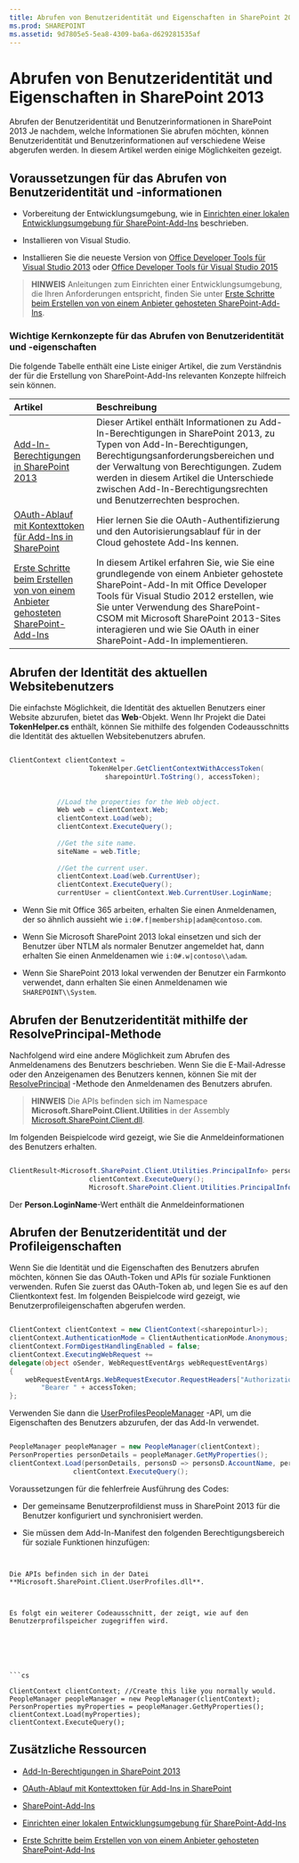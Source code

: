 ```yaml
---
title: Abrufen von Benutzeridentität und Eigenschaften in SharePoint 2013
ms.prod: SHAREPOINT
ms.assetid: 9d7805e5-5ea8-4309-ba6a-d629281535af
---
```



# Abrufen von Benutzeridentität und Eigenschaften in SharePoint 2013
Abrufen der Benutzeridentität und Benutzerinformationen in SharePoint 2013
Je nachdem, welche Informationen Sie abrufen möchten, können Benutzeridentität und Benutzerinformationen auf verschiedene Weise abgerufen werden. In diesem Artikel werden einige Möglichkeiten gezeigt.





## Voraussetzungen für das Abrufen von Benutzeridentität und -informationen
<a name="Prereq"> </a>


- Vorbereitung der Entwicklungsumgebung, wie in  [Einrichten einer lokalen Entwicklungsumgebung für SharePoint-Add-Ins](set-up-an-on-premises-development-environment-for-sharepoint-add-ins.md) beschrieben.


- Installieren von Visual Studio.


- Installieren Sie die neueste Version von  [Office Developer Tools für Visual Studio 2013](http://aka.ms/OfficeDevToolsForVS2013) oder [Office Developer Tools für Visual Studio 2015](http://aka.ms/OfficeDevToolsForVS2015)



> **HINWEIS**
> Anleitungen zum Einrichten einer Entwicklungsumgebung, die Ihren Anforderungen entspricht, finden Sie unter  [Erste Schritte beim Erstellen von von einem Anbieter gehosteten SharePoint-Add-Ins](get-started-creating-provider-hosted-sharepoint-add-ins.md). 





### Wichtige Kernkonzepte für das Abrufen von Benutzeridentität und -eigenschaften

Die folgende Tabelle enthält eine Liste einiger Artikel, die zum Verständnis der für die Erstellung von SharePoint-Add-Ins relevanten Konzepte hilfreich sein können.





|**Artikel**|**Beschreibung**|
|:-----|:-----|
| [Add-In-Berechtigungen in SharePoint 2013](add-in-permissions-in-sharepoint-2013.md) <br/> |Dieser Artikel enthält Informationen zu Add-In-Berechtigungen in SharePoint 2013, zu Typen von Add-In-Berechtigungen, Berechtigungsanforderungsbereichen und der Verwaltung von Berechtigungen. Zudem werden in diesem Artikel die Unterschiede zwischen Add-In-Berechtigungsrechten und Benutzerrechten besprochen.  <br/> |
| [OAuth-Ablauf mit Kontexttoken für Add-Ins in SharePoint](context-token-oauth-flow-for-sharepoint-add-ins.md) <br/> |Hier lernen Sie die OAuth-Authentifizierung und den Autorisierungsablauf für in der Cloud gehostete Add-Ins kennen.  <br/> |
| [Erste Schritte beim Erstellen von von einem Anbieter gehosteten SharePoint-Add-Ins](get-started-creating-provider-hosted-sharepoint-add-ins.md) <br/> |In diesem Artikel erfahren Sie, wie Sie eine grundlegende von einem Anbieter gehostete SharePoint-Add-In mit Office Developer Tools für Visual Studio 2012 erstellen, wie Sie unter Verwendung des SharePoint-CSOM mit Microsoft SharePoint 2013-Sites interagieren und wie Sie OAuth in einer SharePoint-Add-In implementieren.  <br/> |
 

## Abrufen der Identität des aktuellen Websitebenutzers
<a name="WebsiteUserID"> </a>

Die einfachste Möglichkeit, die Identität des aktuellen Benutzers einer Website abzurufen, bietet das **Web**-Objekt. Wenn Ihr Projekt die Datei **TokenHelper.cs** enthält, können Sie mithilfe des folgenden Codeausschnitts die Identität des aktuellen Websitebenutzers abrufen.




```cs

ClientContext clientContext =
                    TokenHelper.GetClientContextWithAccessToken(
                        sharepointUrl.ToString(), accessToken);
 
 
            //Load the properties for the Web object.
            Web web = clientContext.Web;
            clientContext.Load(web);
            clientContext.ExecuteQuery();
 
            //Get the site name.
            siteName = web.Title;
 
            //Get the current user.
            clientContext.Load(web.CurrentUser);
            clientContext.ExecuteQuery();
            currentUser = clientContext.Web.CurrentUser.LoginName;

```


- Wenn Sie mit Office 365 arbeiten, erhalten Sie einen Anmeldenamen, der so ähnlich aussieht wie  `i:0#.f|membership|adam@contoso.com`.


- Wenn Sie Microsoft SharePoint 2013 lokal einsetzen und sich der Benutzer über NTLM als normaler Benutzer angemeldet hat, dann erhalten Sie einen Anmeldenamen wie  `i:0#.w|contoso\\adam`.


- Wenn Sie SharePoint 2013 lokal verwenden der Benutzer ein Farmkonto verwendet, dann erhalten Sie einen Anmeldenamen wie  `SHAREPOINT\\System`.



## Abrufen der Benutzeridentität mithilfe der ResolvePrincipal-Methode
<a name="ResolvePrincipal"> </a>

Nachfolgend wird eine andere Möglichkeit zum Abrufen des Anmeldenamens des Benutzers beschrieben. Wenn Sie die E-Mail-Adresse oder den Anzeigenamen des Benutzers kennen, können Sie mit der  [ResolvePrincipal](https://msdn.microsoft.com/library/Microsoft.SharePoint.Utilities.SPUtility.ResolvePrincipal.aspx) -Methode den Anmeldenamen des Benutzers abrufen.




> **HINWEIS**
> Die APIs befinden sich im Namespace **Microsoft.SharePoint.Client.Utilities** in der Assembly [Microsoft.SharePoint.Client.dll](http://msdn.microsoft.com/de-de/library/microsoft.sharepoint.client.utilities.utility.resolveprincipal.aspx). 




Im folgenden Beispielcode wird gezeigt, wie Sie die Anmeldeinformationen des Benutzers erhalten.






```cs

ClientResult<Microsoft.SharePoint.Client.Utilities.PrincipalInfo> persons = Microsoft.SharePoint.Client.Utilities.Utility.ResolvePrincipal(clientContext, clientContext.Web, <email>, Microsoft.SharePoint.Client.Utilities.PrincipalType.User, Microsoft.SharePoint.Client.Utilities.PrincipalSource.All, null, true);
                    clientContext.ExecuteQuery();
                    Microsoft.SharePoint.Client.Utilities.PrincipalInfo person = persons.Value;

```

Der **Person.LoginName**-Wert enthält die Anmeldeinformationen




## Abrufen der Benutzeridentität und der Profileigenschaften
<a name="Profile"> </a>

Wenn Sie die Identität und die Eigenschaften des Benutzers abrufen möchten, können Sie das OAuth-Token und APIs für soziale Funktionen verwenden. Rufen Sie zuerst das OAuth-Token ab, und legen Sie es auf den Clientkontext fest. Im folgenden Beispielcode wird gezeigt, wie Benutzerprofileigenschaften abgerufen werden.




```cs

ClientContext clientContext = new ClientContext(<sharepointurl>);
clientContext.AuthenticationMode = ClientAuthenticationMode.Anonymous;
clientContext.FormDigestHandlingEnabled = false;
clientContext.ExecutingWebRequest +=
delegate(object oSender, WebRequestEventArgs webRequestEventArgs)
{              
    webRequestEventArgs.WebRequestExecutor.RequestHeaders["Authorization"] =
        "Bearer " + accessToken;
};

```

Verwenden Sie dann die  [UserProfilesPeopleManager](https://msdn.microsoft.com/library/Microsoft.SharePoint.Client.UserProfilesPeopleManager.aspx) -API, um die Eigenschaften des Benutzers abzurufen, der das Add-In verwendet.






```cs

PeopleManager peopleManager = new PeopleManager(clientContext);
PersonProperties personDetails = peopleManager.GetMyProperties();
clientContext.Load(personDetails, personsD => personsD.AccountName, personsD => personsD.Email,  personsD => personsD.DisplayName);
                clientContext.ExecuteQuery();

```

Voraussetzungen für die fehlerfreie Ausführung des Codes:




- Der gemeinsame Benutzerprofildienst muss in SharePoint 2013 für die Benutzer konfiguriert und synchronisiert werden.


- Sie müssen dem Add-In-Manifest den folgenden Berechtigungsbereich für soziale Funktionen hinzufügen:

  ```XML

<AppPermissionRequest Right="Read" Scope="http://sharepoint/social/tenant" />

  ```

Die APIs befinden sich in der Datei **Microsoft.SharePoint.Client.UserProfiles.dll**.



Es folgt ein weiterer Codeausschnitt, der zeigt, wie auf den Benutzerprofilspeicher zugegriffen wird.






```cs

ClientContext clientContext; //Create this like you normally would.       
PeopleManager peopleManager = new PeopleManager(clientContext);
PersonProperties myProperties = peopleManager.GetMyProperties();
clientContext.Load(myProperties);
clientContext.ExecuteQuery();

```


## Zusätzliche Ressourcen
<a name="AdditionalResources"> </a>


-  [Add-In-Berechtigungen in SharePoint 2013](add-in-permissions-in-sharepoint-2013.md)


-  [OAuth-Ablauf mit Kontexttoken für Add-Ins in SharePoint](context-token-oauth-flow-for-sharepoint-add-ins.md)


-  [SharePoint-Add-Ins](sharepoint-add-ins.md)


-  [Einrichten einer lokalen Entwicklungsumgebung für SharePoint-Add-Ins](set-up-an-on-premises-development-environment-for-sharepoint-add-ins.md)


-  [Erste Schritte beim Erstellen von von einem Anbieter gehosteten SharePoint-Add-Ins](get-started-creating-provider-hosted-sharepoint-add-ins.md)




